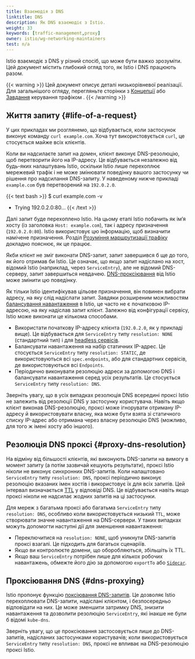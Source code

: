 ```yaml
---
title: Взаємодія з DNS
linktitle: DNS
description: Як DNS взаємодіє з Istio.
weight: 33
keywords: [traffic-management,proxy]
owner: istio/wg-networking-maintainers
test: n/a
---
```


Istio взаємодіє з DNS у різний спосіб, що може бути важко зрозуміти. Цей документ містить глибокий огляд того, як Istio і DNS працюють разом.

{{< warning >}}
Цей документ описує деталі низькорівневої реалізації. Для загальнішого огляду, перегляньте сторінки з [Концепції](/docs/concepts/traffic-management/) або [Завдання](/docs/tasks/traffic-management/) керування трафіком .
{{< /warning >}}

## Життя запиту {#life-of-a-request}

У цих прикладах ми розглянемо, що відбувається, коли застосунок виконує команду `curl example.com`. Хоча тут використовується `curl`, це стосується майже всіх клієнтів.

Коли ви надсилаєте запит на домен, клієнт виконує DNS-резолюцію, щоб перетворити його на IP-адресу. Це відбувається незалежно від будь-яких налаштувань Istio, оскільки Istio лише перехоплює мережевий трафік і не може змінювати поведінку вашого застосунку чи рішення про надсилання DNS-запиту. У наведеному нижче прикладі `example.com` був перетворений на `192.0.2.0`.

{{< text bash >}}
$ curl example.com -v
*   Trying 192.0.2.0:80...
{{< /text >}}

Далі запит буде перехоплено Istio. На цьому етапі Istio побачить як імʼя хосту (із заголовка `Host: example.com`), так і адресу призначення (`192.0.2.0:80`). Istio використовує цю інформацію, щоб визначити намічене призначення. Розділ [Розуміння маршрутизації трафіку](/docs/ops/configuration/traffic-management/traffic-routing/) докладно пояснює, як це працює.

Якби клієнт не зміг виконати DNS-запит, запит завершився б ще до того, як його отримав би Istio. Це означає, що якщо запит надіслано на хост, відомий Istio (наприклад, через `ServiceEntry`), але не відомий DNS-серверу, запит завершиться невдачею. [DNS-проксіювання](#dns-proxying) від Istio може змінити цю поведінку.

Як тільки Istio ідентифікував цільове призначення, він повинен вибрати адресу, на яку слід надіслати запит. Завдяки розширеним можливостям [балансування навантаження](/docs/concepts/traffic-management/#load-balancing-options) в Istio, це часто не є початковою IP-адресою, на яку надіслав запит клієнт. Залежно від конфігурації сервісу, Istio може виконати це кількома способами.

* Використати початкову IP-адресу клієнта (`192.0.2.0`, як у прикладі вище). Це відбувається для `ServiceEntry` типу `resolution: NONE` (стандартний тип) і для [headless сервісів](https://kubernetes.io/docs/concepts/services-networking/service/#headless-services).
* Балансувати навантаження на набір статичних IP-адрес. Це стосується `ServiceEntry` типу `resolution: STATIC`, де використовуються всі `spec.endpoints`, або для стандартних сервісів, де використовуються всі `Endpoints`.
* Періодично виконувати резолюцію адреси за допомогою DNS і балансувати навантаження серед усіх результатів. Це стосується `ServiceEntry` типу `resolution: DNS`.

Зверніть увагу, що в усіх випадках резолюція DNS всередині проксі Istio не залежить від резолюції DNS у застосунку користувача. Навіть якщо клієнт виконав DNS-резолюцію, проксі може ігнорувати отриману IP-адресу й використовувати власну, яка може бути взята зі статичного списку IP-адрес або отримана через власну резолюцію DNS (можливо, для того ж імені хосту або іншого).

## Резолюція DNS проксі {#proxy-dns-resolution}

На відміну від більшості клієнтів, які виконують DNS-запити на вимогу в момент запиту (а потім зазвичай кешують результати), проксі Istio ніколи не виконує синхронних DNS-запитів. Коли налаштовано `ServiceEntry` типу `resolution: DNS`, проксі періодично виконує резолюцію вказаних імен хостів і використовує їх для всіх запитів. Цей інтервал визначається [TTL](https://uk.wikipedia.org/wiki/Time_to_live#DNS_записи) у відповіді DNS. Це відбувається навіть якщо проксі ніколи не надсилає жодних запитів на ці застосунки.

Для мереж з багатьма проксі або багатьма `ServiceEntry` типу `resolution: DNS`, особливо коли використовується низький `TTL`, може створювати значне навантаження на DNS-сервери. У таких випадках можуть допомогти наступні дії для зменшення навантаження:

* Переключитися на `resolution: NONE`, щоб уникнути DNS-запитів проксі взагалі. Це підходить для багатьох сценаріїв.
* Якщо ви контролюєте домени, що оборобляються, збільшіть їх TTL.
* Якщо ваш `ServiceEntry` потрібен лише для кількох робочих навантажень, обмежте його дію за допомогою `exportTo` або [`Sidecar`](/docs/reference/config/networking/sidecar/).

## Проксіювання DNS {#dns-proxying}

Istio пропонує функцію [поксіювання DNS-запитів](/docs/ops/configuration/traffic-management/dns-proxy/). Це дозволяє Istio перехоплювати DNS-запити, надіслані клієнтом, і безпосередньо відповідати на них.
Це може зменшити затримку DNS, знизити навантаження та дозволити резолюцію `ServiceEntry`, які інакше не були б відомі `kube-dns`.

Зверніть увагу, що це проксіювання застосовується лише до DNS-запитів, надісланих застосунками користувачів; коли використовується `ServiceEntry` типу `resolution: DNS`, проксі не впливає на DNS-резолюцію проксі Istio.
